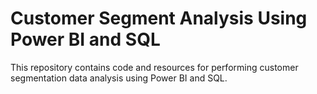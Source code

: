 # Customer Segment Analysis Using Power BI and SQL
This repository contains code and resources for performing customer segmentation data analysis using Power BI and SQL.
